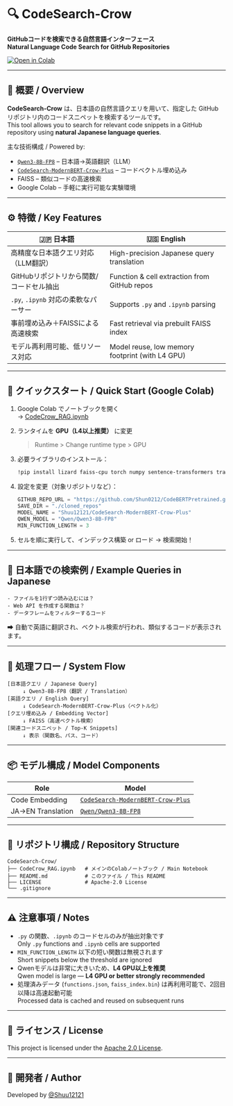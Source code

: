 # 🔍 CodeSearch-Crow

**GitHubコードを検索できる自然言語インターフェース**  
**Natural Language Code Search for GitHub Repositories**

[![Open in Colab](https://colab.research.google.com/assets/colab-badge.svg)](https://colab.research.google.com/github/Shun0212/CodeSearch-Crow/blob/main/CodeCrow_RAG.ipynb)

---

## 🧩 概要 / Overview

**CodeSearch-Crow** は、日本語の自然言語クエリを用いて、指定した GitHub リポジトリ内のコードスニペットを検索するツールです。  
This tool allows you to search for relevant code snippets in a GitHub repository using **natural Japanese language queries**.

主な技術構成 / Powered by:

- [`Qwen3-8B-FP8`](https://huggingface.co/Qwen/Qwen3-8B-FP8) – 日本語→英語翻訳（LLM）
- [`CodeSearch-ModernBERT-Crow-Plus`](https://huggingface.co/Shuu12121/CodeSearch-ModernBERT-Crow-Plus) – コードベクトル埋め込み
- FAISS – 類似コードの高速検索
- Google Colab – 手軽に実行可能な実験環境

---

## ⚙️ 特徴 / Key Features

| 🇯🇵 日本語 | 🇺🇸 English |
|----------|-----------|
| 高精度な日本語クエリ対応（LLM翻訳） | High-precision Japanese query translation |
| GitHubリポジトリから関数/コードセル抽出 | Function & cell extraction from GitHub repos |
| `.py`, `.ipynb` 対応の柔軟なパーサー | Supports `.py` and `.ipynb` parsing |
| 事前埋め込み＋FAISSによる高速検索 | Fast retrieval via prebuilt FAISS index |
| モデル再利用可能、低リソース対応 | Model reuse, low memory footprint (with L4 GPU) |

---

## 🚀 クイックスタート / Quick Start (Google Colab)

1. Google Colab でノートブックを開く  
   → [CodeCrow_RAG.ipynb](https://colab.research.google.com/github/Shun0212/CodeSearch-Crow/blob/main/CodeCrow_RAG.ipynb)

2. ランタイムを **GPU（L4以上推奨）** に変更  
   > Runtime > Change runtime type > GPU

3. 必要ライブラリのインストール：

    ```bash
    !pip install lizard faiss-cpu torch numpy sentence-transformers transformers huggingface-hub
    ```

4. 設定を変更（対象リポジトリなど）：

    ```python
    GITHUB_REPO_URL = "https://github.com/Shun0212/CodeBERTPretrained.git"  # ← 対象リポジトリURLに変更
    SAVE_DIR = "./cloned_repos"
    MODEL_NAME = "Shuu12121/CodeSearch-ModernBERT-Crow-Plus"
    QWEN_MODEL = "Qwen/Qwen3-8B-FP8"
    MIN_FUNCTION_LENGTH = 3
    ```

5. セルを順に実行して、インデックス構築 or ロード → 検索開始！

---

## 💬 日本語での検索例 / Example Queries in Japanese

```
- ファイルを1行ずつ読み込むには？
- Web API を作成する関数は？
- データフレームをフィルターするコード
```

➡ 自動で英語に翻訳され、ベクトル検索が行われ、類似するコードが表示されます。

---

## 🔁 処理フロー / System Flow

```text
[日本語クエリ / Japanese Query]
     ↓ Qwen3-8B-FP8（翻訳 / Translation）
[英語クエリ / English Query]
     ↓ CodeSearch-ModernBERT-Crow-Plus（ベクトル化）
[クエリ埋め込み / Embedding Vector]
     ↓ FAISS（高速ベクトル検索）
[関連コードスニペット / Top-K Snippets]
     ↓ 表示（関数名、パス、コード）
```

---

## 📦 モデル構成 / Model Components

| Role | Model |
|------|-------|
| Code Embedding | [`CodeSearch-ModernBERT-Crow-Plus`](https://huggingface.co/Shuu12121/CodeSearch-ModernBERT-Crow-Plus) |
| JA→EN Translation | [`Qwen/Qwen3-8B-FP8`](https://huggingface.co/Qwen/Qwen3-8B-FP8) |

---

## 📁 リポジトリ構成 / Repository Structure

```
CodeSearch-Crow/
├── CodeCrow_RAG.ipynb   # メインのColabノートブック / Main Notebook
├── README.md            # このファイル / This README
├── LICENSE              # Apache-2.0 License
└── .gitignore
```

---

## ⚠️ 注意事項 / Notes

- `.py` の関数、`.ipynb` のコードセルのみが抽出対象です  
  Only `.py` functions and `.ipynb` cells are supported
- `MIN_FUNCTION_LENGTH` 以下の短い関数は無視されます  
  Short snippets below the threshold are ignored
- Qwenモデルは非常に大きいため、**L4 GPU以上を推奨**  
  Qwen model is large — **L4 GPU or better strongly recommended**
- 処理済みデータ (`functions.json`, `faiss_index.bin`) は再利用可能で、2回目以降は高速起動可能  
  Processed data is cached and reused on subsequent runs

---

## 📝 ライセンス / License

This project is licensed under the [Apache 2.0 License](./LICENSE).

---

## 👤 開発者 / Author

Developed by [@Shuu12121](https://huggingface.co/Shuu12121)  
